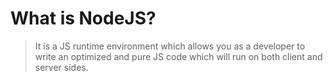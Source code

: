 # What is NodeJS?
> It is a JS runtime environment which allows you as a developer to write an optimized and pure JS code which will run on both client and server sides.

